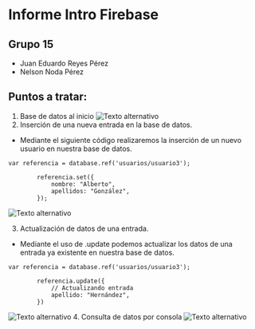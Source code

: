 
# Informe Intro Firebase

## Grupo 15
* Juan Eduardo Reyes Pérez
* Nelson Noda Pérez 

## Puntos a tratar: 
1. Base de datos al inicio
![Texto alternativo](https://github.com/eduardoreyes99/Usabilidad-y-Accesibilidad/blob/master/Practica%207-1/img/Inicio.png)
2. Inserción de una nueva entrada en la base de datos.
* Mediante el siguiente código realizaremos la inserción de un nuevo usuario en nuestra base de datos.
```
var referencia = database.ref('usuarios/usuario3');

        referencia.set({
            nombre: "Alberto",
            apellidos: "González",
        });
```
![Texto alternativo](https://github.com/eduardoreyes99/Usabilidad-y-Accesibilidad/blob/master/Practica%207-1/img/Actualizar.png)

3. Actualización de datos de una entrada.
* Mediante el uso de .update podemos actualizar los datos de una entrada ya existente en nuestra base de datos.
```
var referencia = database.ref('usuarios/usuario3');

        referencia.update({
            // Actualizando entrada
            apellido: "Hernández",
        })
```
![Texto alternativo](https://github.com/eduardoreyes99/Usabilidad-y-Accesibilidad/blob/master/Practica%207-1/img/Update.png)
4. Consulta de datos por consola
![Texto alternativo]()
